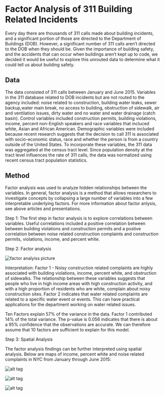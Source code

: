 # Factor Analysis of 311 Building Related Incidents

Every day there are thousands of 311 calls made about building incidents, and a significant portion of those are directed to the Department of Buildings (DOB). However, a significant number of 311 calls aren’t directed to the DOB when they should be. Given the importance of
building safety, and the accidents that can occur when buildings aren’t kept up to code, we
decided it would be useful to explore this unrouted data to determine what it could tell us about building safety. 

## Data

The data consisted of 311 calls between January and June 2015. Variables in the 311 database related to DOB incidents but are not routed to the agency included: noise related to construction, building water leaks, sewer backup,water main break, no access to building, obstruction of sidewalk, air and ventilation issues, dirty water and no water and water drainage (catch basin). Control variables included construction permits, building violations,  income, percent non-English speakers and race variables that incluced white, Asian and African American. Demographic variables were included because recent research suggests that the decision to call 311 is associated with socio-economic status, race and whether the person is from a country outside of the United States. To incorporate these variables, the 311 data was aggregated at the census tract level. Since population density at the tract level influences the rate of 311 calls, the data was normalized using recent census tract population statistics. 

## Method
Factor analysis was used to analyze hidden relationships between the variables. In general, factor analysis is a method that allows researchers to investigate concepts by collapsing a large number of variables into a few interpretable underlying factors. For more information about factor anlysis, see above articles and presentations.

Step 1:
The first step in factor analysis is to explore correlations between variables. Useful correlations included a positive correlation between between building violations and construction permits and a postive correlation between noise related construction complaints and construction permits, violations, income, and percent white. 

Step 2:
Factor analysis

![factor analyiss picture](https://cloud.githubusercontent.com/assets/11237613/17251998/e6b398b2-5578-11e6-83ab-33017f50042b.PNG)

Interpretation: Factor 1 - Noisy construction related complaints are highly associated with building violations, income, percent white, and obstruction of sidewalks. The relationship between these variables suggests that people who live in high income areas with high construction activity, and with a high proportion of residents who are white, complain about noisy construction sites. Factor 2 indicates that water related complaints are related to a specific water event or events. This can have practical applications for the department working on water related issues. 

Ten Factors explain 57% of the variance in the data. Factor 1 contributed 14% of the total variance. The p-value is 0.056  indicates that there is about a 95% confidence that the observations are accurate. We can therefore assume that 10 factors are sufficient to explain for this model. 

Step 3: Spatial Analysis

The factor analysis findings can be further interpreted using spatial analysis. Below are maps of income, percent white and noise related complaints in NYC from January through June 2015:


![alt tag](https://cloud.githubusercontent.com/assets/11237613/17252663/8747f686-557b-11e6-8e6b-87582e96b7b9.png)

![alt tag](https://cloud.githubusercontent.com/assets/11237613/17252625/6825fce4-557b-11e6-83c2-9070fe924cf0.png)

![alt tag](https://cloud.githubusercontent.com/assets/11237613/17252643/7a8b7058-557b-11e6-844f-b908af6e2e7e.png)





